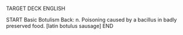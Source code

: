 TARGET DECK
ENGLISH

START
Basic
Botulism
Back: n. Poisoning caused by a bacillus in badly preserved food. [latin botulus sausage]
END
